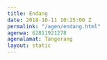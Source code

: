 ```yaml
---
title: Endang
date: 2018-10-11 10:25:00 Z
permalink: "/agen/endang.html"
agenwa: 62811921278
agenalamat: Tangerang
layout: static
---
```


